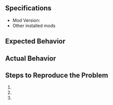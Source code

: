 ## Specifications
  - Mod Version:
  - Other installed mods

## Expected Behavior


## Actual Behavior


## Steps to Reproduce the Problem

  1.
  1.
  1.
